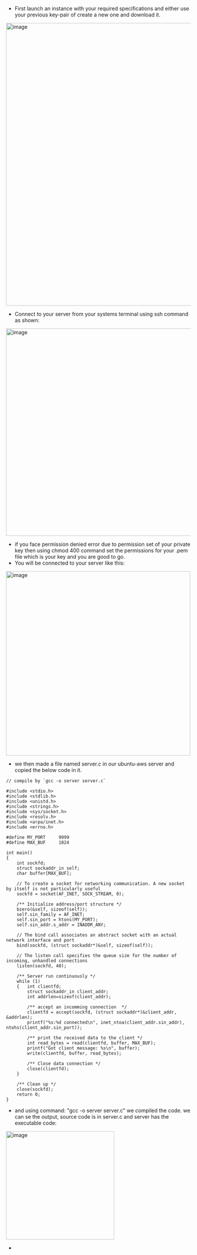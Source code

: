 - First launch an instance with your required specifications and either use your previous key-pair of create a new one and download it.
<img width="770" alt="image" src="https://github.com/shwetasng/DevOps-Bootcamp-Learnings/assets/103261868/85c69211-5236-4f00-bc4a-816743529597">

- Connect to your server from your systems terminal using ssh command as shown:
<img width="565" alt="image" src="https://github.com/shwetasng/DevOps-Bootcamp-Learnings/assets/103261868/1a69037a-8ba6-45ab-b0a9-a8eefd5c12a1">

- if you face permission denied error due to permission set of your private key then using chmod 400 command set the permissions for your .pem file which is your key and you are good to go.
- You will be connected to your server like this:
<img width="502" alt="image" src="https://github.com/shwetasng/DevOps-Bootcamp-Learnings/assets/103261868/49a7d541-edd5-4e2d-8bd5-1ab281e4e36b">

- we then made a file named server.c in our ubuntu-aws server and copied the below code in it.
```text
// compile by `gcc -o server server.c`

#include <stdio.h>
#include <stdlib.h>
#include <unistd.h>
#include <strings.h>
#include <sys/socket.h>
#include <resolv.h>
#include <arpa/inet.h>
#include <errno.h>

#define MY_PORT		9999
#define MAX_BUF		1024

int main()
{
    int sockfd;
	struct sockaddr_in self;
	char buffer[MAX_BUF];

    // To create a socket for networking communication. A new socket by itself is not particularly useful
    sockfd = socket(AF_INET, SOCK_STREAM, 0);

	/** Initialize address/port structure */
	bzero(&self, sizeof(self));
	self.sin_family = AF_INET;
	self.sin_port = htons(MY_PORT);
	self.sin_addr.s_addr = INADDR_ANY;

    // The bind call associates an abstract socket with an actual network interface and port
    bind(sockfd, (struct sockaddr*)&self, sizeof(self));

    // The listen call specifies the queue size for the number of incoming, unhandled connections
	listen(sockfd, 40);

	/** Server run continuously */
	while (1)
	{	int clientfd;
		struct sockaddr_in client_addr;
		int addrlen=sizeof(client_addr);

		/** accept an incomming connection  */
		clientfd = accept(sockfd, (struct sockaddr*)&client_addr, &addrlen);
		printf("%s:%d connected\n", inet_ntoa(client_addr.sin_addr), ntohs(client_addr.sin_port));

		/** print the received data to the client */
		int read_bytes = read(clientfd, buffer, MAX_BUF);
		printf("Got client message: %s\n", buffer);
		write(clientfd, buffer, read_bytes);

		/** Close data connection */
		close(clientfd);
	}

	/** Clean up */
	close(sockfd);
	return 0;
}
```
- and using command: "gcc -o server server.c" we compiled the code. we can se the output, source code is in server.c and server has the executable code:
<img width="295" alt="image" src="https://github.com/shwetasng/DevOps-Bootcamp-Learnings/assets/103261868/510aec32-e8af-4376-9bd7-40ed4fbe21c2">

-




